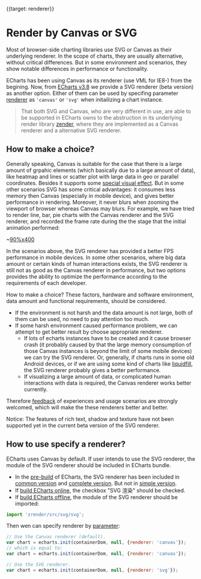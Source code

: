 {{target: renderer}}

# Render by Canvas or SVG

Most of browser-side charting libraries use SVG or Canvas as their underlying renderer. In the scope of charts, they are usually alternative, without critical differences. But in some environment and scenarios, they show notable differences in performance or functionality.

ECharts has been using Canvas as its renderer (use VML for IE8-) from the begining. Now, from [ECharts v3.8](https://github.com/ecomfe/echarts/releases) we provide a SVG renderer (beta version) as another option. Either of them can be used by specifing parameter [renderer](https://ecomfe.github.io/echarts-doc/public/en/api.html#echarts.init) as `'canvas'` or `'svg'` when initailizing a chart instance.

> That both SVG and Canvas, who are very different in use, are able to be supported in ECharts owns to the abstruction in its underlying render library [zender](https://github.com/ecomfe/zrender), where they are implemented as a Canvas renderer and a alternative SVG renderer.

## How to make a choice?

Generally speaking, Canvas is suitable for the case that there is a large amount of grpahic elements (which basically due to a large amount of data), like heatmap and lines or scatter plot with large data in geo or parallel coordinates. Besides it supports some [special visual effect](https://ecomfe.github.io/echarts-examples/public/editor.html?c=lines-bmap-effect). But in some other scenarios SVG has some critical advantages: it consumes less memory then Canvas (especially in mobile device), and gives better performance in rendering. Moreover, it never blurs when zooming the viewport of browser whereas Canvas may blurs. For example, we have tried to render line, bar, pie charts with the Canvas renderer and the SVG renderer, and recorded the frame rate during the the stage that the initial animation performed:

~[90%x400](${galleryViewPath}doc-example/canvas-vs-svg&reset=1)

In the scenarios above, the SVG renderer has provided a better FPS performance in mobile devices. In some other scenarios, where big data amount or certain kinds of human interactions exists, the SVG renderer is still not as good as the Canvas renderer in performance, but two options provides the ability to optimize the performance according to the requirements of each developer.

How to make a choice? These factors, hardware and software environment, data amount and functional requirements, should be considered.

+ If the environment is not harsh and the data amount is not large, both of them can be used, no need to pay attention too much.
+ If some harsh environment caused performance problem, we can attempt to get better result by choose appropriate renderer.
    + If lots of echarts instances have to be created and it cause browser crash (it probably caused by that the large memory consumption of those Canvas instances is beyond the limit of some mobile devices) we can try the SVG renderer. Or, generally, if charts runs in some old Android devices, or if we are using some kind of charts like [liquidfill](https://ecomfe.github.io/echarts-liquidfill/example/), the SVG renderer probably gives a better performance.
    + If visualizing a large amount of data, or complicated human interactions with data is required, the Canvas renderer works better currently.

Therefore [feedback](https://github.com/ecomfe/echarts/issues/new) of experiences and usage scenarios are strongly welcomed, which will make the these renderers better and better.


Notice: The features of rich text, shadow and texture have not been supported yet in the current beta version of the SVG renderer.


## How to use specify a renderer?

ECharts uses Canvas by default. If user intends to use the SVG renderer, the module of the SVG renderer should be included in ECharts bundle.

+ In the [pre-build](https://ecomfe.github.io/echarts-doc/public/en/download.html) of ECharts, the SVG renderer has been included in [common version](https://raw.githubusercontent.com/ecomfe/echarts/3.7.2/dist/echarts.common.min.js) and [complete version](https://raw.githubusercontent.com/ecomfe/echarts/3.7.2/dist/echarts.min.js). But not in [simple version](https://raw.githubusercontent.com/ecomfe/echarts/3.7.2/dist/echarts.simple.min.js).
+ If [build ECharts online](http://echarts.baidu.com/builder.html), the checkbox "SVG 渲染" should be checked.
+ If [build ECharts offline](http://echarts.baidu.com/tutorial.html#Create%20Custom%20Build%20of%20ECharts), the module of the SVG renderer should be imported:

```js
import 'zrender/src/svg/svg';
```

Then wen can specify renderer by [parameter](https://ecomfe.github.io/echarts-doc/public/en/api.html#echarts.init):

```js
// Use the Canvas renderer (default).
var chart = echarts.init(containerDom, null, {renderer: 'canvas'});
// which is equal to:
var chart = echarts.init(containerDom, null, {renderer: 'canvas'});

// Use the SVG renderer.
var chart = echarts.init(containerDom, null, {renderer: 'svg'});
```
